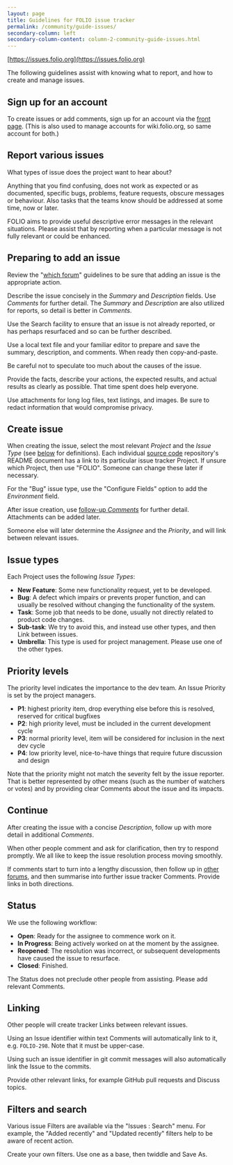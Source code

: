 ```yaml
---
layout: page
title: Guidelines for FOLIO issue tracker
permalink: /community/guide-issues/
secondary-column: left
secondary-column-content: column-2-community-guide-issues.html
---
```


[https://issues.folio.org](https://issues.folio.org)

The following guidelines assist with knowing what to report, and how to create and manage issues.

## Sign up for an account

To create issues or add comments, sign up for an account via the [front page](https://issues.folio.org).
(This is also used to manage accounts for wiki.folio.org, so same account for both.)

## Report various issues

What types of issue does the project want to hear about?

Anything that you find confusing, does not work as expected or as documented,
specific bugs, problems, feature requests, obscure messages or behaviour.
Also tasks that the teams know should be addressed at some time, now or later.

FOLIO aims to provide useful descriptive error messages in the relevant situations.
Please assist that by reporting when a particular message is not fully relevant or could be enhanced.

## Preparing to add an issue

Review the "[which forum](/community/which-forum#issue-tracker)" guidelines
to be sure that adding an issue is the appropriate action.

Describe the issue concisely in the _Summary_ and _Description_ fields.
Use _Comments_ for further detail.
The _Summary_ and _Description_ are also utilized for reports, so detail is
better in _Comments_.

Use the Search facility to ensure that an issue is not already reported,
or has perhaps resurfaced and so can be further described.

Use a local text file and your familiar editor to prepare and save the
summary, description, and comments.  When ready then copy-and-paste.

Be careful not to speculate too much about the causes of the issue.

Provide the facts, describe your actions, the expected results, and actual results as clearly as possible.
That time spent does help everyone.

Use attachments for long log files, text listings, and images.
Be sure to redact information that would compromise privacy.

## Create issue

When creating the issue, select the most relevant _Project_ and the _Issue
Type_ (see [below](#issue-types) for definitions).
Each individual [source code](/source-code) repository's README document has a link to its particular issue tracker Project.
If unsure which Project, then use "FOLIO".
Someone can change these later if necessary.

For the "Bug" issue type, use the "Configure Fields" option to add
the _Environment_ field.

After issue creation, use
[follow-up _Comments_](#continue) for further detail.
Attachments can be added later.

Someone else will later determine the _Assignee_ and the _Priority_, and will
link between relevant issues.

## Issue types

Each Project uses the following _Issue Types_:

- **New Feature**: Some new functionality request, yet to be developed.
- **Bug**: A defect which impairs or prevents proper function, and
  can usually be resolved without changing the functionality of the system.
- **Task**: Some job that needs to be done, usually not directly related to
  product code changes.
- **Sub-task**: We try to avoid this, and instead use other types,
  and then Link between issues.
- **Umbrella**: This type is used for project management.
  Please use one of the other types.

## Priority levels

The priority level indicates the importance to the dev team.
An Issue Priority is set by the project managers.

- **P1**: highest priority item, drop everything else before this is resolved, reserved for critical bugfixes
- **P2**: high priority level, must be included in the current development cycle
- **P3**: normal priority level, item will be considered for inclusion in the next dev cycle
- **P4**: low priority level, nice-to-have things that require future discussion and design

Note that the priority might not match the severity felt by the issue reporter.
That is better represented by other means (such as the number of watchers or votes)
and by providing clear Comments about the issue and its impacts.

## Continue

After creating the issue with a concise _Description_, follow up with more
detail in additional _Comments_.

When other people comment and ask for clarification, then try to respond
promptly. We all like to keep the issue resolution process moving smoothly.

If comments start to turn into a lengthy discussion, then follow up in
[other forums](/community/which-forum), and then summarise into further issue tracker Comments.
Provide links in both directions.

## Status

We use the following workflow:

- **Open**: Ready for the assignee to commence work on it.
- **In Progress**: Being actively worked on at the moment by the assignee.
- **Reopened**: The resolution was incorrect, or subsequent developments have caused the issue to resurface.
- **Closed**: Finished.

The Status does not preclude other people from assisting.
Please add relevant Comments.

## Linking

Other people will create tracker Links between relevant issues.

Using an Issue identifier within text Comments will automatically link to
it, e.g. `FOLIO-298`.
Note that it must be upper-case.

Using such an issue identifier in git commit messages will also automatically
link the Issue to the commits.

Provide other relevant links, for example GitHub pull requests and
Discuss topics.

## Filters and search

Various issue Filters are available via the "Issues : Search" menu.
For example, the "Added recently"
and "Updated recently" filters help to be aware of recent action.

Create your own filters. Use one as a base, then twiddle and Save As.
